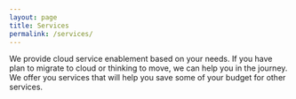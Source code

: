 ```yaml
---
layout: page
title: Services
permalink: /services/
---
```


We provide cloud service enablement based on your needs. If you have plan to migrate to cloud or thinking to move, we can help you in the journey. We offer you services that will help you save some of your budget for other services.  
